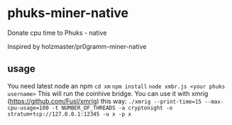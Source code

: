 # phuks-miner-native
Donate cpu time to Phuks - native

Inspired by holzmaster/pr0gramm-miner-native

## usage
You need latest node an npm
`cd xm`
`npm install`
`node xmbr.js <your phuks username>`
This will run the coinhive bridge. You can use it with xmrig (https://github.com/Fusl/xmrig) this way:
`./xmrig --print-time=15 --max-cpu-usage=100 -t NUMBER_OF_THREADS -a cryptonight -o stratum+tcp://127.0.0.1:12345 -u x -p x`
